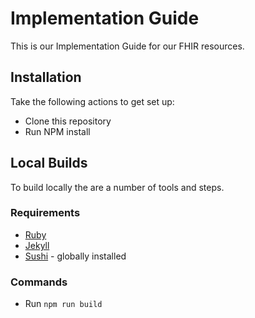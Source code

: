 # Implementation Guide

This is our Implementation Guide for our FHIR resources.

## Installation

Take the following actions to get set up:

* Clone this repository
* Run NPM install

## Local Builds

To build locally the are a number of tools and steps.
### Requirements
* [Ruby](https://www.ruby-lang.org/en/documentation/installation)
* [Jekyll](https://jekyllrb.com/docs/installation)
* [Sushi](https://github.com/FHIR/sushi) - globally installed

### Commands

* Run ```npm run build```
